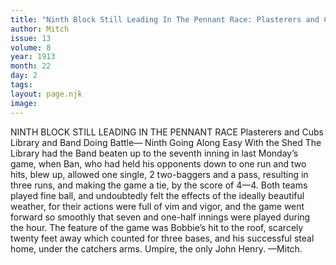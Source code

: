 ```yaml
---
title: "Ninth Block Still Leading In The Pennant Race: Plasterers and Cubs Library and Band Doing Battle— Ninth Going Along Easy With the Shed "
author: Mitch
issue: 13
volume: 8
year: 1913
month: 22
day: 2
tags:
layout: page.njk
image:
---
```

NINTH BLOCK STILL LEADING IN THE PENNANT RACE    Plasterers and Cubs Library and Band Doing Battle— Ninth Going Along Easy With the Shed    The Library had the Band beaten up to the seventh inning in last Monday’s game, when Ban, who had held his opponents down to one run and two hits, blew up, allowed one single, 2 two-baggers and a pass, resulting in three runs, and making the game a tie, by the score of 4—4. Both teams played fine ball, and undoubtedly felt the effects of the ideally beautiful weather, for their actions were full of vim and vigor, and the game went forward so smoothly that seven and one-half innings were played during the hour. The feature of the game was Bobbie’s hit to the roof, scarcely twenty feet away which counted for three bases, and his successful steal home, under the catchers arms. Umpire, the only John Henry. —Mitch. 

